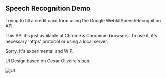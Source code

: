## Speech Recognition Demo

Trying to fill a credit card form using the Google WebkitSpeechRecognition API.

This API it's just available at Chrome & Chromium browsers. To use it, it's necessary 'https' protocol or using a local server.


Sorry, It's experimental and WIP.


UI Design based on Cesar Oliveira's [pen](https://codepen.io/cesarolvr/pen/XqYKzB).

![UI](./assets/ui-creditCard-form.png?raw=true)
